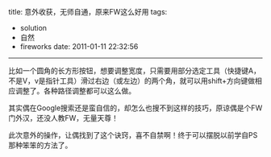 title: 意外收获，无师自通，原来FW这么好用
tags:
  - solution
  - 自然
  - fireworks
date: 2011-01-11 22:32:56
---

比如一个圆角的长方形按钮，想要调整宽度，只需要用部分选定工具（快捷键A，不是V，v是指针工具）滑过右边（或左边）的两个角，就可以用shift+方向键做相应调整了。各种路径调整都可以这么做。

其实偶在Google搜索还是蛮自信的，却怎么也搜不到这样的技巧，原谅偶是个FW门外汉，还没人教FW，无量天尊！

此次意外的操作，让偶找到了这个诀窍，喜不自禁啊！终于可以摆脱以前学自PS那种笨笨的方法了。
